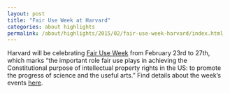 ```yaml
---
layout: post
title: "Fair Use Week at Harvard"
categories: about highlights
permalink: /about/highlights/2015/02/fair-use-week-harvard/index.html
---
```

<p>Harvard will be celebrating <a href="http://www.fairuseweek.org">Fair Use Week</a> from February 23rd to 27th, which marks “the important role fair use plays in achieving the Constitutional purpose of intellectual property rights in the US: to promote the progress of science and the useful arts.” Find details about the week’s events <a href="https://osc.hul.harvard.edu/fairuseweek2015">here</a>.</p>